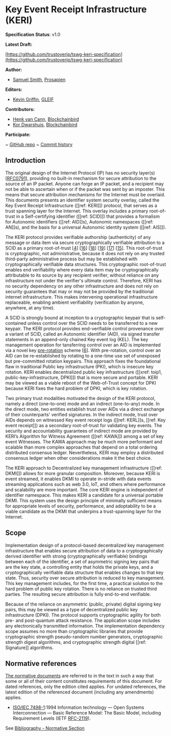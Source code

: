 Key Event Receipt Infrastructure (KERI)
==================

**Specification Status**: v1.0

**Latest Draft:**

[https://github.com/trustoverip/tswg-keri-specification](https://github.com/trustoverip/tswg-keri-specification)

**Author:**

- [Samuel Smith](https://github.com/SmithSamuelM), [Prosapien](https://prosapien.com/)

**Editors:**

- [Kevin Griffin](https://github.com/m00sey), [GLEIF](https://gleif.org/)

**Contributors:**

- [Henk van Cann](https://github.com/henkvancann), [Blockchainbird](https://blockchainbird.org/)
- [Kor Dwarshuis](https://github.com/kordwarshuis), [Blockchainbird](https://blockchainbird.org/)

**Participate:**

~ [GitHub repo](https://github.com/trustoverip/tswg-keri-specification)
~ [Commit history](https://github.com/trustoverip/tswg-keri-specification/commits/main)

## Introduction

The original design of the Internet Protocol (IP) has no security layer(s) [[RFC0791](#RFC0791)], providing no built-in mechanism for secure attribution to the source of an IP packet. Anyone can forge an IP packet, and a recipient may not be able to ascertain when or if the packet was sent by an imposter. This means that secure attribution mechanisms for the Internet must be overlaid. This documents presents an identifier system security overlay, called the Key Event Receipt Infrastructure ([[ref: KERI]]) protocol, that serves as a trust spanning layer for the Internet. This overlay includes a primary root-of-trust in a Self-certifying identifier ([[ref: SCID]]) that provides a formalism for Autonomic identifiers ([[ref: AID]]s), Autonomic namespaces ([[ref: AN]]s), and the basis for a universal Autonomic identity system ([[ref: AIS]]).

The KERI protocol provides verifiable authorship (authenticity) of any message or data item via secure cryptographically verifiable attribution to a SCID as a primary root-of-trust [[4](#KERI-WP)] [[16](#SCPK)] [[18](#SCFS)] [[19](#EscEvils)] [[17](#SFS-HTTP)] [[15](#PKCrypt)]. This root-of-trust is cryptographic, not administrative, because it does not rely on any trusted third-party administrative process but may be established with cryptographically verifiable data structures. This cryptographic root-of-trust enables end verifiability where every data item may be cryptographically attributable to its source by any recipient verifier, without reliance on any infrastructure not under the verifier's ultimate control. Therefore, KERI has no security dependency on any other infrastructure and does not rely on security guarantees that may or may not be provided by the traditional internet infrastructure. This makes intervening operational infrastructure replaceable, enabling ambient verifiability (verification by anyone, anywhere, at any time).

A SCID is strongly bound at inception to a cryptographic keypair that is self-contained unless control over the SCID needs to be transferred to a new keypair. The KERI protocol provides end-verifiable control provenance over a variant of SCID, called an Autonomic identifier (AID), via signed transfer statements in an append-only chained Key event log (KEL). The key management operation for tansferring control over an AID is implemented via a novel key [pre-rotation](#pre-rotation) scheme [[6](#DAD)]. With pre-rotation, control over an AID can be re-established by rotating to a one-time use set of unexposed but pre-committed rotation keypairs. This approach fixes the foundational flaw in traditional Public key infrastructure (PKI), which is insecure key rotation. KERI enables decentralized public key infrastructure ([[xref: toip1, public-key-infrastructure, DPKI]]) that is more secure and portable. KERI may be viewed as a viable reboot of the Web-of-Trust concept for DPKI because KERI fixes the hard problem of DPKI, which is key rotation.

Two primary trust modalities motivated the design of the KERI protocol, namely a direct (one-to-one) mode and an indirect (one-to-any) mode. In the direct mode, two entities establish trust over AIDs via a direct exchange of their counterparts' verified signatures. In the indirect mode, trust over AIDs depends on witnessed Key event receipt logs ([[ref: KERL]]s, [[ref: Key event receipt]]) as a secondary root-of-trust for validating key events. The security and accountability guarantees of indirect mode are provided by KERI’s Algorithm for Witness Agreement ([[ref: KAWA]]) among a set of key event Witnesses. The KAWA approach may be much more performant and scalable than more complex approaches that depend on a total ordering distributed consensus ledger. Nevertheless, KERI may employ a distributed consensus ledger when other considerations make it the best choice.

The KERI approach to Decentralized key management infrastructure ([[ref: DKMI]]) allows for more granular composition. Moreover, because KERI is event streamed, it enables DKMI to operate in-stride with data events streaming applications such as web 3.0, IoT, and others where performance and scalability are more important. The core KERI engine is independent of identifier namespace. This makes KERI a candidate for a universal portable DKMI. This system uses the design principle of minimally sufficient means for appropriate levels of security, performance, and adoptability to be a viable candidate as the DKMI that underpins a trust-spanning layer for the Internet.

## Scope

Implementation design of a protocol-based decentralized key management infrastructure that enables secure attribution of data to a cryptographically derived identifier with strong (cryptographically verifiable) bindings between each of the identifier, a set of asymmetric signing key pairs that are the key state, a controlling entity that holds the private keys, and a cryptographically verifiable data structure that enables changes to that key state. Thus, security over secure attribution is reduced to key management. This key management includes, for the first time, a practical solution to the hard problem of public key rotation. There is no reliance on trusted third parties. The resulting secure attribution is fully end-to-end verifiable.

Because of the reliance on asymmetric (public, private) digital signing key pairs, this may be viewed as a type of decentralized public key infrastructure (DPKI). The protocol supports cryptographic agility for both pre- and post-quantum attack resistance. The application scope includes any electronically transmitted information. The implementation dependency scope assumes no more than cryptographic libraries that provide cryptographic strength pseudo-random number generators, cryptographic strength digest algorithms, and cryptographic strength digital [[ref: Signature]] algorithms.

## Normative references

[The normative documents](#normative-section) are referred to in the text in such a way that some or all of their content constitutes requirements of this document. For dated references, only the edition cited applies. For undated references, the latest edition of the referenced document (including any amendments) applies.

* [ISO/IEC 7498-1](#IT7498):1994 Information technology — Open Systems Interconnection — Basic Reference Model: The Basic Model, including Requirement Levels (IETF [RFC-2119](#RFC2119)).

See [Bibliography - Normative Section](#normative-section)